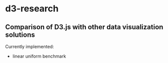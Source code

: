 d3-research
===========

Comparison of D3.js with other data visualization solutions
-----------------------------------------------------------

Currently implemented:

- linear uniform benchmark